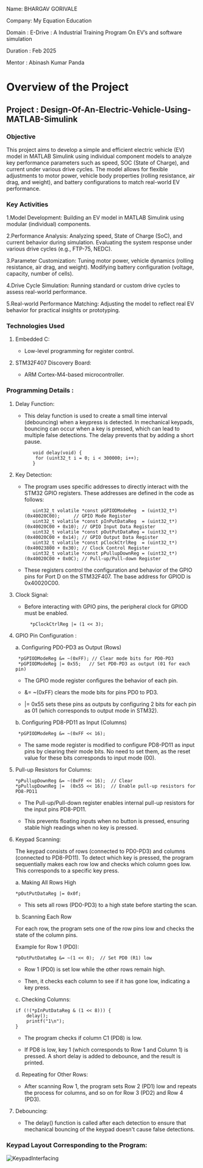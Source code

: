 
Name: BHARGAV GORIVALE

Company: My Equation Education

Domain : E-Drive : A Industrial Training Program On EV’s and software simulation

Duration : Feb 2025

Mentor : Abinash Kumar Panda

# **Overview of the Project**

## **Project :  Design-Of-An-Electric-Vehicle-Using-MATLAB-Simulink**

### **Objective**
This project aims to develop a simple and efficient electric vehicle (EV) model in MATLAB Simulink using individual component models to analyze key performance parameters such as speed, SOC (State of Charge), and current under various drive cycles. The model allows for flexible adjustments to motor power, vehicle body properties (rolling resistance, air drag, and weight), and battery configurations to match real-world EV performance.

### **Key Activities**
1.Model Development: Building an EV model in MATLAB Simulink using modular (individual) components.

2.Performance Analysis: Analyzing speed, State of Charge (SoC), and current behavior during simulation. Evaluating the system response under various drive cycles (e.g., FTP-75, NEDC).

3.Parameter Customization: Tuning motor power, vehicle dynamics (rolling resistance, air drag, and weight). Modifying battery configuration (voltage, capacity, number of cells).

4.Drive Cycle Simulation: Running standard or custom drive cycles to assess real-world performance.

5.Real-world Performance Matching: Adjusting the model to reflect real EV behavior for practical insights or prototyping.

### **Technologies Used**

1. Embedded C:
    - Low-level programming for register control.
      
2. STM32F407 Discovery Board:
    - ARM Cortex-M4-based microcontroller.
  
### **Programming Details :**

1. Delay Function:
   - This delay function is used to create a small time interval (debouncing) when a keypress is detected. In mechanical keypads, bouncing can occur when a key is pressed, which can lead to multiple 
     false detections. The delay prevents that by adding a short pause.
   
            void delay(void) {
             for (uint32_t i = 0; i < 300000; i++);
            }

   
2. Key Detection:
    - The program uses specific addresses to directly interact with the STM32 GPIO registers. These addresses are defined in the code as follows:

             uint32_t volatile *const pGPIODModeReg  = (uint32_t*)(0x40020C00);     // GPIO Mode Register
             uint32_t volatile *const pInPutDataReg  = (uint32_t*)(0x40020C00 + 0x10); // GPIO Input Data Register
             uint32_t volatile *const pOutPutDataReg = (uint32_t*)(0x40020C00 + 0x14); // GPIO Output Data Register
             uint32_t volatile *const pClockCtrlReg  = (uint32_t*)(0x40023800 + 0x30); // Clock Control Register
             uint32_t volatile *const pPullupDownReg = (uint32_t*)(0x40020C00 + 0x0C); // Pull-up/Pull-down Register

    - These registers control the configuration and behavior of the GPIO pins for Port D on the STM32F407. The base address for GPIOD is 0x40020C00.
      
3. Clock Signal:
   
    - Before interacting with GPIO pins, the peripheral clock for GPIOD must be enabled.

            *pClockCtrlReg |= (1 << 3);

4. GPIO Pin Configuration :

   a. Configuring PD0-PD3 as Output (Rows)

        *pGPIODModeReg &= ~(0xFF); // Clear mode bits for PD0-PD3
        *pGPIODModeReg |= 0x55;   // Set PD0-PD3 as output (01 for each pin)

    - The GPIO mode register configures the behavior of each pin.
      
    - &= ~(0xFF) clears the mode bits for pins PD0 to PD3.
      
    - |= 0x55 sets these pins as outputs by configuring 2 bits for each pin as 01 (which corresponds to output mode in STM32).

   b. Configuring PD8-PD11 as Input (Columns)

        *pGPIODModeReg &= ~(0xFF << 16);
   
     - The same mode register is modified to configure PD8-PD11 as input pins by clearing their mode bits. No need to set them, as the reset value for these bits corresponds to input mode (00).

5. Pull-up Resistors for Columns:

       *pPullupDownReg &= ~(0xFF << 16);  // Clear
       *pPullupDownReg |=  (0x55 << 16);  // Enable pull-up resistors for PD8-PD11

     - The Pull-up/Pull-down register enables internal pull-up resistors for the input pins PD8-PD11.
       
     - This prevents floating inputs when no button is pressed, ensuring stable high readings when no key is pressed.
       
6. Keypad Scanning:

     The keypad consists of rows (connected to PD0-PD3) and columns (connected to PD8-PD11). To detect which key is pressed, the program sequentially makes each row low and checks which column goes 
     low. This corresponds to a specific key press.

     a. Making All Rows High

       *pOutPutDataReg |= 0x0f;

     - This sets all rows (PD0-PD3) to a high state before starting the scan.

     b. Scanning Each Row
   
      For each row, the program sets one of the row pins low and checks the state of the column pins.

      Example for Row 1 (PD0):

       *pOutPutDataReg &= ~(1 << 0);  // Set PD0 (R1) low

      - Row 1 (PD0) is set low while the other rows remain high.
        
      - Then, it checks each column to see if it has gone low, indicating a key press.

     c. Checking Columns:

       if (!(*pInPutDataReg & (1 << 8))) {
           delay();
           printf("1\n");
       }
   
      - The program checks if column C1 (PD8) is low.
        
      - If PD8 is low, key 1 (which corresponds to Row 1 and Column 1) is pressed. A short delay is added to debounce, and the result is printed.
        
     d. Repeating for Other Rows:
   
      - After scanning Row 1, the program sets Row 2 (PD1) low and repeats the process for columns, and so on for Row 3 (PD2) and Row 4 (PD3).

7. Debouncing:
   
      - The delay() function is called after each detection to ensure that mechanical bouncing of the keypad doesn't cause false detections.


### **Keypad Layout Corresponding to the Program:**
![KeypadInterfacing](https://github.com/user-attachments/assets/9f43bada-9755-48a8-b3ac-e141686fe3cd)
